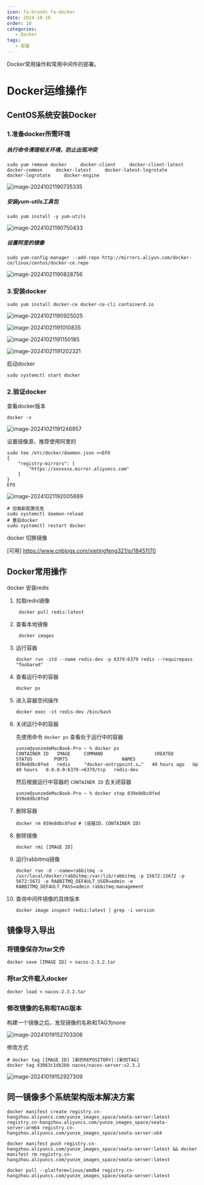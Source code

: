 ```yaml
---
icon: fa-brands fa-docker
date: 2024-10-18
order: 10
categories:
   - Docker
tags:
   - 容器
---
```


Docker常用操作和常用中间件的部署。

<!-- more -->

# Docker运维操作



## CentOS系统安装Docker

### 1.准备docker所需环境

##### 执行命令清理相关环境，防止出现冲突

```shell
sudo yum remove docker     docker-client     docker-client-latest     docker-common     docker-latest     docker-latest-logrotate     docker-logrotate     docker-engine
```

![image-20241021190735335](images/image-20241021190735335.png)



##### 安装yum-utils工具包

```shell
sudo yum install -y yum-utils
```

![image-20241021190750433](images/image-20241021190750433.png)



##### 设置阿里的镜像

```shell
sudo yum-config-manager --add-repo http://mirrors.aliyun.com/docker-ce/linux/centos/docker-ce.repo
```

![image-20241021190828756](images/image-20241021190828756.png)



### 3.安装docker

```shell
sudo yum install docker-ce docker-ce-cli containerd.io
```

![image-20241021190925025](images/image-20241021190925025.png)

![image-20241021191010835](images/image-20241021191010835.png)

![image-20241021191150185](images/image-20241021191150185.png)

![image-20241021191202321](images/image-20241021191202321.png)



启动docker

```shell
sudo systemctl start docker
```



### 2.验证docker

查看docker版本

```shell
docker -v
```

![image-20241021191246957](images/image-20241021191246957.png)



设置镜像源，推荐使用阿里的

```shell
sudo tee /etc/docker/daemon.json <<EFO
{
	"registry-mirrors": [
		"https://xxxxxxx.mirror.aliyuncs.com"
	]
}
EFO
```

![image-20241021192005889](images/image-20241021192005889.png)

```shell
# 加载新配置信息
sudo systemctl daemon-reload
# 重启docker
sudo systemctl restart docker
```







docker 切换镜像

[可用] https://www.cnblogs.com/xietingfeng321/p/18451170

## Docker常用操作

docker 安装redis

1. 拉取redis镜像
   ```shell
    docker pull redis:latest
   ```

2. 查看本地镜像
   ```shell
    docker images
   ```

3. 运行容器
    ```shell
    docker run -itd --name redis-dev -p 6379:6379 redis --requirepass "foobared"
    ```

4. 查看运行中的容器
    ```shell
    docker ps
    ```

5. 进入容器空间操作
    ```shell
    docker exec -it redis-dev /bin/bash
    ```

6. 关闭运行中的容器

   先使用命令 `docker ps` 查看处于运行中的容器

   ```shell
   yunze@yunzedeMacBook-Pro ~ % docker ps
   CONTAINER ID   IMAGE     COMMAND                   CREATED        STATUS        PORTS                    NAMES
   039e8dbc0fed   redis     "docker-entrypoint.s…"   40 hours ago   Up 40 hours   0.0.0.0:6379->6379/tcp   redis-dev
   ```

   然后根据运行中容器的 `CONTAINER ID` 去关闭容器

   ```shell
   yunze@yunzedeMacBook-Pro ~ % docker stop 039e8dbc0fed
   039e8dbc0fed
   ```
   
7. 删除容器

   ```shell
   docker rm 039e8dbc0fed # (容器ID，CONTAINER ID)
   ```
   
8. 删除镜像

   ```shell
   docker rmi [IMAGE ID]
   ```
9. 运行rabbitmq镜像

   ```shell
   docker run -d --name=rabbitmq -v /usr/local/docker/rabbitmq:/var/lib/rabbitmq -p 15672:15672 -p 5672:5672 -e RABBITMQ_DEFAULT_USER=admin -e RABBITMQ_DEFAULT_PASS=admin rabbitmq:management
   ```



10. 查询中间件镜像的具体版本

    ```shell
    docker image inspect redis:latest | grep -i version
    ```

    

## 镜像导入导出

### 将镜像保存为tar文件

```shell
docker save [IMAGE ID] > nacos-2.3.2.tar
```



### 将tar文件载入docker

```shell
docker load < nacos-2.3.2.tar
```



### 修改镜像的名称和TAG版本

构建一个镜像之后，发现镜像的名称和TAG为none

![image-20241019152703306](images/image-20241019152703306.png)

修改方式

```shell
# docker tag [IMAGE ID] [新的REPOSITORY]:[新的TAG]
docker tag d3063c1db2bb nacos/nacos-server:v2.3.2
```

![image-20241019152927309](images/image-20241019152927309.png)











## 同一镜像多个系统架构版本解决方案
```shell
docker manifest create registry.cn-hangzhou.aliyuncs.com/yunze_images_space/seata-server:latest registry.cn-hangzhou.aliyuncs.com/yunze_images_space/seata-server:arm64 registry.cn-hangzhou.aliyuncs.com/yunze_images_space/seata-server:x64
```



```shell
docker manifest push registry.cn-hangzhou.aliyuncs.com/yunze_images_space/seata-server:latest && docker manifest rm registry.cn-hangzhou.aliyuncs.com/yunze_images_space/seata-server:latest
```





```shell
docker pull --platform=linux/amd64 registry.cn-hangzhou.aliyuncs.com/yunze_images_space/seata-server:latest
```
